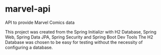 # marvel-api
API to provide Marvel Comics data

This project was created from the Spring Initializr with H2 Database, Spring Web, Spring Data JPA, Spring Security and Spring Boot Dev Tools
The H2 Database was chosen to be easy for testing without the necessity of configuring a database.
